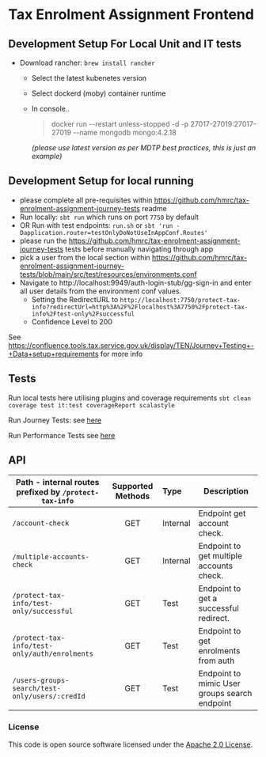 
# Tax Enrolment Assignment Frontend

## Development Setup For Local Unit and IT tests
- Download rancher: `brew install rancher`
  - Select the latest kubenetes version
  - Select dockerd (moby) container runtime
  - In console..
    >docker run --restart unless-stopped -d -p 27017-27019:27017-27019 --name mongodb mongo:4.2.18

     *(please use latest version as per MDTP best practices, this is just an example)*


## Development Setup for local running
- please complete all pre-requisites within https://github.com/hmrc/tax-enrolment-assignment-journey-tests readme
- Run locally: `sbt run` which runs on port `7750` by default
- OR Run with test endpoints: `run.sh` or `sbt 'run -Dapplication.router=testOnlyDoNotUseInAppConf.Routes'`
- please run the https://github.com/hmrc/tax-enrolment-assignment-journey-tests tests before manually navigating through app
- pick a user from the local section within https://github.com/hmrc/tax-enrolment-assignment-journey-tests/blob/main/src/test/resources/environments.conf
- Navigate to http://localhost:9949/auth-login-stub/gg-sign-in and enter all user details from the environment conf values.
  - Setting the RedirectURL to `http://localhost:7750/protect-tax-info?redirectUrl=http%3A%2F%2Flocalhost%3A7750%2Fprotect-tax-info%2Ftest-only%2Fsuccessful`
  - Confidence Level to 200

See https://confluence.tools.tax.service.gov.uk/display/TEN/Journey+Testing+-+Data+setup+requirements for more info
## Tests
Run local tests here utilising plugins and coverage requirements `sbt clean coverage test it:test coverageReport scalastyle`

Run Journey Tests: see [here](https://github.com/hmrc/tax-enrolment-assignment-journey-tests)

Run Performance Tests see [here](https://github.com/hmrc/tax-enrolment-assignment-performance-tests)



## API

| Path - internal routes prefixed by `/protect-tax-info` | Supported Methods | Type | Description                                   |
|--------------------------------------------------------|:-------------------:|:-------|-----------------------------------------------|
| `/account-check`                                       | GET | Internal | Endpoint get account check.                   |
| `/multiple-accounts-check`                             | GET | Internal | Endpoint to get multiple accounts check.      |
| `/protect-tax-info/test-only/successful `              | GET | Test | Endpoint to get a successful redirect.        |
| `/protect-tax-info/test-only/auth/enrolments `         | GET | Test | Endpoint to get enrolments from auth          |
| `/users-groups-search/test-only/users/:credId `         | GET | Test | Endpoint to mimic User groups search endpoint |


### License

This code is open source software licensed under the [Apache 2.0 License]("http://www.apache.org/licenses/LICENSE-2.0.html").
